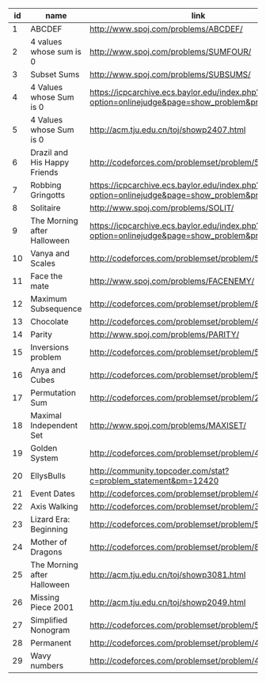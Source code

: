 |id|name|link|difficulty|
|---|---|---|---|
|1|ABCDEF|http://www.spoj.com/problems/ABCDEF/|1|
|2|4 values whose sum is 0|http://www.spoj.com/problems/SUMFOUR/|1|
|3|Subset Sums|http://www.spoj.com/problems/SUBSUMS/|1|
|4|4 Values whose Sum is 0|https://icpcarchive.ecs.baylor.edu/index.php?option=onlinejudge&page=show_problem&problem=1507|1|
|5|4 Values whose Sum is 0|http://acm.tju.edu.cn/toj/showp2407.html|1|
|6|Drazil and His Happy Friends|http://codeforces.com/problemset/problem/515/B|2|
|7|Robbing Gringotts|https://icpcarchive.ecs.baylor.edu/index.php?option=onlinejudge&page=show_problem&problem=3996|2|
|8|Solitaire|http://www.spoj.com/problems/SOLIT/|2|
|9|The Morning after Halloween|https://icpcarchive.ecs.baylor.edu/index.php?option=onlinejudge&page=show_problem&problem=1889|3|
|10|Vanya and Scales|http://codeforces.com/problemset/problem/552/C|3|
|11|Face the mate|http://www.spoj.com/problems/FACENEMY/|4|
|12|Maximum Subsequence|http://codeforces.com/problemset/problem/888/E|5|
|13|Chocolate|http://codeforces.com/problemset/problem/490/D|5|
|14|Parity|http://www.spoj.com/problems/PARITY/|5|
|15|Inversions problem|http://codeforces.com/problemset/problem/513/G1|5|
|16|Anya and Cubes|http://codeforces.com/problemset/problem/525/E|6|
|17|Permutation Sum|http://codeforces.com/problemset/problem/285/D|6|
|18|Maximal Independent Set|http://www.spoj.com/problems/MAXISET/|6|
|19|Golden System|http://codeforces.com/problemset/problem/457/A|6|
|20|EllysBulls|http://community.topcoder.com/stat?c=problem_statement&pm=12420|7|
|21|Event Dates|http://codeforces.com/problemset/problem/45/D|7|
|22|Axis Walking|http://codeforces.com/problemset/problem/327/E|7|
|23|Lizard Era: Beginning|http://codeforces.com/problemset/problem/585/D|7|
|24|Mother of Dragons|http://codeforces.com/problemset/problem/839/E|8|
|25|The Morning after Halloween|http://acm.tju.edu.cn/toj/showp3081.html|8|
|26|Missing Piece 2001|http://acm.tju.edu.cn/toj/showp2049.html|9|
|27|Simplified Nonogram|http://codeforces.com/problemset/problem/534/F|9|
|28|Permanent|http://codeforces.com/problemset/problem/468/E|10|
|29|Wavy numbers|http://codeforces.com/problemset/problem/478/E|10|
